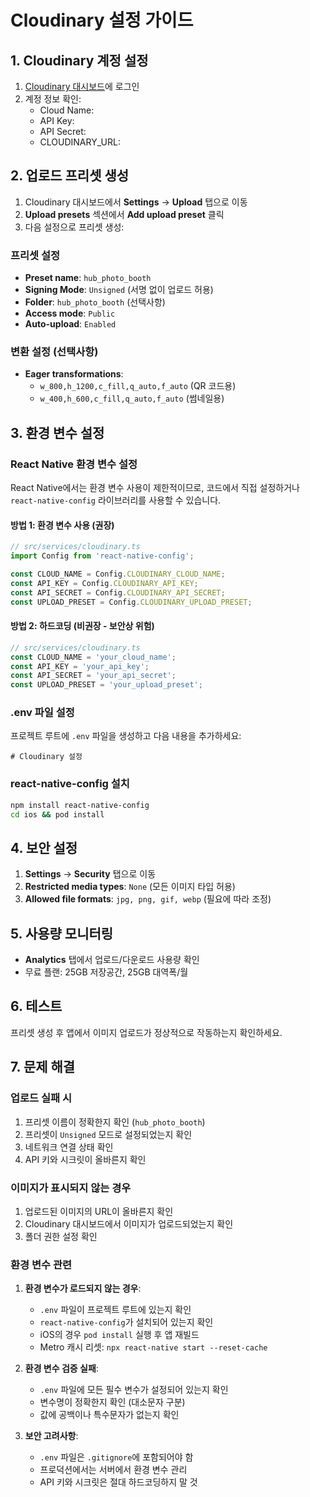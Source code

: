 
# Cloudinary 설정 가이드

## 1. Cloudinary 계정 설정

1. [Cloudinary 대시보드](https://cloudinary.com/console)에 로그인
2. 계정 정보 확인:
   - Cloud Name: 
   - API Key:  
   - API Secret:  
   - CLOUDINARY_URL: 

## 2. 업로드 프리셋 생성

1. Cloudinary 대시보드에서 **Settings** → **Upload** 탭으로 이동
2. **Upload presets** 섹션에서 **Add upload preset** 클릭
3. 다음 설정으로 프리셋 생성:

### 프리셋 설정
- **Preset name**: `hub_photo_booth`
- **Signing Mode**: `Unsigned` (서명 없이 업로드 허용)
- **Folder**: `hub_photo_booth` (선택사항)
- **Access mode**: `Public`
- **Auto-upload**: `Enabled`

### 변환 설정 (선택사항)
- **Eager transformations**: 
  - `w_800,h_1200,c_fill,q_auto,f_auto` (QR 코드용)
  - `w_400,h_600,c_fill,q_auto,f_auto` (썸네일용)

## 3. 환경 변수 설정

### React Native 환경 변수 설정

React Native에서는 환경 변수 사용이 제한적이므로, 코드에서 직접 설정하거나 `react-native-config` 라이브러리를 사용할 수 있습니다.

#### 방법 1: 환경 변수 사용 (권장)
```typescript
// src/services/cloudinary.ts
import Config from 'react-native-config';

const CLOUD_NAME = Config.CLOUDINARY_CLOUD_NAME;
const API_KEY = Config.CLOUDINARY_API_KEY;
const API_SECRET = Config.CLOUDINARY_API_SECRET;
const UPLOAD_PRESET = Config.CLOUDINARY_UPLOAD_PRESET;
```

#### 방법 2: 하드코딩 (비권장 - 보안상 위험)
```typescript
// src/services/cloudinary.ts
const CLOUD_NAME = 'your_cloud_name';
const API_KEY = 'your_api_key';
const API_SECRET = 'your_api_secret';
const UPLOAD_PRESET = 'your_upload_preset';
```

### .env 파일 설정

프로젝트 루트에 `.env` 파일을 생성하고 다음 내용을 추가하세요:

```env
# Cloudinary 설정

```

### react-native-config 설치

```bash
npm install react-native-config
cd ios && pod install
```

## 4. 보안 설정

1. **Settings** → **Security** 탭으로 이동
2. **Restricted media types**: `None` (모든 이미지 타입 허용)
3. **Allowed file formats**: `jpg, png, gif, webp` (필요에 따라 조정)

## 5. 사용량 모니터링

- **Analytics** 탭에서 업로드/다운로드 사용량 확인
- 무료 플랜: 25GB 저장공간, 25GB 대역폭/월

## 6. 테스트

프리셋 생성 후 앱에서 이미지 업로드가 정상적으로 작동하는지 확인하세요.

## 7. 문제 해결

### 업로드 실패 시
1. 프리셋 이름이 정확한지 확인 (`hub_photo_booth`)
2. 프리셋이 `Unsigned` 모드로 설정되었는지 확인
3. 네트워크 연결 상태 확인
4. API 키와 시크릿이 올바른지 확인

### 이미지가 표시되지 않는 경우
1. 업로드된 이미지의 URL이 올바른지 확인
2. Cloudinary 대시보드에서 이미지가 업로드되었는지 확인
3. 폴더 권한 설정 확인

### 환경 변수 관련
1. **환경 변수가 로드되지 않는 경우**:
   - `.env` 파일이 프로젝트 루트에 있는지 확인
   - `react-native-config`가 설치되어 있는지 확인
   - iOS의 경우 `pod install` 실행 후 앱 재빌드
   - Metro 캐시 리셋: `npx react-native start --reset-cache`

2. **환경 변수 검증 실패**:
   - `.env` 파일에 모든 필수 변수가 설정되어 있는지 확인
   - 변수명이 정확한지 확인 (대소문자 구분)
   - 값에 공백이나 특수문자가 없는지 확인

3. **보안 고려사항**:
   - `.env` 파일은 `.gitignore`에 포함되어야 함
   - 프로덕션에서는 서버에서 환경 변수 관리
   - API 키와 시크릿은 절대 하드코딩하지 말 것
